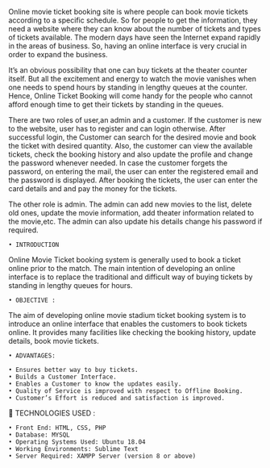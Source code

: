 Online movie ticket booking site is where people can book movie tickets according to a specific schedule. So for people to get the information, they need a website where they can know about the number of tickets and types of tickets available. The modern days have seen the Internet expand rapidly in the areas of business. So, having an online interface is very crucial in order to expand the business.

It’s an obvious possibility that one can buy tickets at the theater counter itself. But all the excitement and energy to watch the movie vanishes when one needs to spend hours by standing in lengthy queues at the counter. Hence, Online Ticket Booking will come handy for the people who cannot afford enough time to get their tickets by standing in the queues.

There are two roles of user,an admin and a customer. If the customer is new to the website, user has to register and can login otherwise. After successful login, the Customer can search for the desired movie and book the ticket with desired quantity. Also, the customer can view the available tickets, check the booking history and also update the profile and change the password whenever needed. In case the customer forgets the password, on entering the mail, the user can enter the registered email and the password is displayed. After booking the tickets, the user can enter the card details and and pay the money for the tickets.

The other role is admin. The admin can add new movies to the list, delete old ones, update the movie information, add theater information related to the movie,etc. The admin can also update his details change his password if required.

    • INTRODUCTION

Online Movie Ticket booking system is generally used to book a ticket online prior to the match. The main intention of developing an online interface is to replace the traditional and difficult way of buying tickets by standing in lengthy queues for hours.

    • OBJECTIVE :

The aim of developing online movie stadium ticket booking system is to introduce an online interface that enables the customers to book tickets online. It provides many facilities like checking the booking history, update details, book movie tickets.

    • ADVANTAGES:

    • Ensures better way to buy tickets.
    • Builds a Customer Interface.
    • Enables a Customer to know the updates easily.
    • Quality of Service is improved with respect to Offline Booking.
    • Customer’s Effort is reduced and satisfaction is improved.

 TECHNOLOGIES USED :

    • Front End: HTML, CSS, PHP
    • Database: MYSQL
    • Operating Systems Used: Ubuntu 18.04
    • Working Environments: Sublime Text
    • Server Required: XAMPP Server (version 8 or above)
